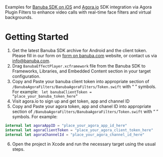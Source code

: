 Examples for [Banuba SDK on iOS](https://docs.banuba.com/face-ar-sdk/ios/ios_overview) and [Agora.io](https://www.agora.io/en/) SDK integration via Agora Plugin Filters to enhance video calls with real-time face filters and virtual backgrounds.

# Getting Started

1. Get the latest Banuba SDK archive for Android and the client token. Please fill in our form on [form on banuba.com](https://www.banuba.com/face-filters-sdk) website, or contact us via [info@banuba.com](mailto:info@banuba.com).
2. Drag `BanubaEffectPlayer.xcframework` file from the Banuba SDK to Frameworks, Libraries, and Embedded Content section in your target configuration.
3. Copy and Paste your banuba client token into appropriate section of `/BanubaAgoraFilters/BanubaAgoraFilters/Token.swift` with “ ” symbols. For example:  ``` let banubaClientToken = “place_your_banuba_token_here”```
4. Visit agora.io to sign up and get token, app and channel ID
5. Copy and Paste your agora token, app and chanel ID into appropriate section of `/BanubaAgoraFilters/BanubaAgoraFilters/Token.swift` with “ ” symbols. For example: 
``` swift
internal let agoraAppID = "place_your_agora_app_id_here"
internal let agoraClientToken = "place_your_agora_client_token_here"
internal let agoraChannelId = "place_your_agora_channel_id_here"
```
6. Open the project in Xcode and run the necessary target using the usual steps.
